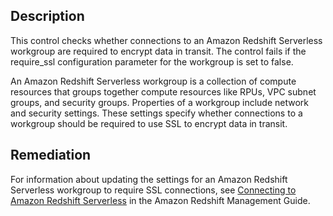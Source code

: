 ## Description

This control checks whether connections to an Amazon Redshift Serverless workgroup are required to encrypt data in transit. The control fails if the require_ssl configuration parameter for the workgroup is set to false.

An Amazon Redshift Serverless workgroup is a collection of compute resources that groups together compute resources like RPUs, VPC subnet groups, and security groups. Properties of a workgroup include network and security settings. These settings specify whether connections to a workgroup should be required to use SSL to encrypt data in transit.

## Remediation

For information about updating the settings for an Amazon Redshift Serverless workgroup to require SSL connections, see [Connecting to Amazon Redshift Serverless](https://docs.aws.amazon.com/redshift/latest/mgmt/serverless-connecting.html) in the Amazon Redshift Management Guide.